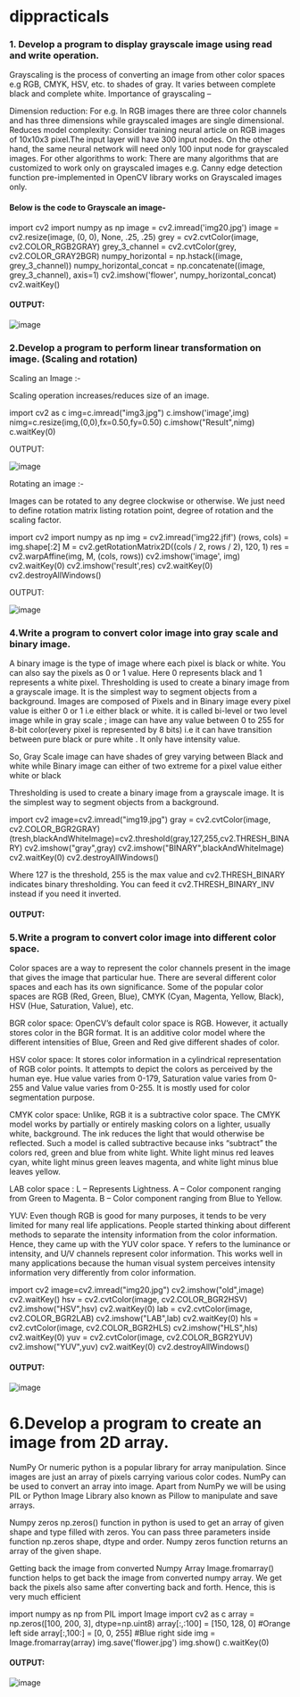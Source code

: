 # dippracticals

### 1. Develop a program to display grayscale image using read and write operation.

Grayscaling is the process of converting an image from other color spaces e.g RGB, CMYK, HSV, etc. to shades of gray. 
It varies between complete black and complete white.
Importance of grayscaling –

Dimension reduction: For e.g. In RGB images there are three color channels and has three dimensions while grayscaled images are single dimensional.
Reduces model complexity: Consider training neural article on RGB images of 10x10x3 pixel.The input layer will have 300 input nodes. On the other hand, the same neural network will need only 100 input node for grayscaled images.
For other algorithms to work: There are many algorithms that are customized to work only on grayscaled images e.g. Canny edge detection function pre-implemented in OpenCV library works on Grayscaled images only.


#### Below is the code to Grayscale an image-

import cv2
import numpy as np
image = cv2.imread('img20.jpg')
image = cv2.resize(image, (0, 0), None, .25, .25)
grey = cv2.cvtColor(image, cv2.COLOR_RGB2GRAY)
grey_3_channel = cv2.cvtColor(grey, cv2.COLOR_GRAY2BGR)
numpy_horizontal = np.hstack((image, grey_3_channel))
numpy_horizontal_concat = np.concatenate((image, grey_3_channel), axis=1)
cv2.imshow('flower', numpy_horizontal_concat)
cv2.waitKey()

#### OUTPUT:

![image](https://user-images.githubusercontent.com/73472521/104284579-43143900-54d8-11eb-9564-8516e6f615e7.png)


### 2.Develop a program to perform linear transformation on image. (Scaling and rotation) 

Scaling an Image :-

Scaling operation increases/reduces size of an image.

import cv2 as c
img=c.imread("img3.jpg")
c.imshow('image',img)
nimg=c.resize(img,(0,0),fx=0.50,fy=0.50)
c.imshow("Result",nimg)
c.waitKey(0)

OUTPUT:

![image](https://user-images.githubusercontent.com/73472521/104284658-5d4e1700-54d8-11eb-9742-e9304c9bf9ef.png)



Rotating an image :-

Images can be rotated to any degree clockwise or otherwise.
We just need to define rotation matrix listing rotation point, degree of rotation and the scaling factor.

import cv2 
import numpy as np 
img = cv2.imread('img22.jfif') 
(rows, cols) = img.shape[:2] 
M = cv2.getRotationMatrix2D((cols / 2, rows / 2), 120, 1) 
res = cv2.warpAffine(img, M, (cols, rows)) 
cv2.imshow('image', img)
cv2.waitKey(0) 
cv2.imshow('result',res) 
cv2.waitKey(0) 
cv2.destroyAllWindows()

OUTPUT:

![image](https://user-images.githubusercontent.com/73472521/104284702-7656c800-54d8-11eb-98b8-433645de5bc1.png)

### 4.Write a program to convert color image into gray scale and binary image.

A binary image is the type of image where each pixel is black or white. You can also say the pixels as 0 or 1 value. Here 0 represents black and 1 represents a white pixel.
Thresholding is used to create a binary image from a grayscale image. It is the simplest way to segment objects from a background.
Images are composed of Pixels and in Binary image every pixel value is either 0 or 1 i.e either black or white. it is called bi-level or two level image
while in gray scale ; image can have any value between 0 to 255 for 8-bit color(every pixel is represented by 8 bits) i.e it can have transition between pure black or pure white . It only have intensity value.

So, Gray Scale image can have shades of grey varying between Black and white while Binary image can either of two extreme for a pixel value either white or black

Thresholding is used to create a binary image from a grayscale image. It is the simplest way to segment objects from a background.

import cv2
image=cv2.imread("img19.jpg")
gray = cv2.cvtColor(image, cv2.COLOR_BGR2GRAY)
(tresh,blackAndWhiteImage)=cv2.threshold(gray,127,255,cv2.THRESH_BINARY)
cv2.imshow("gray",gray)
cv2.imshow("BINARY",blackAndWhiteImage)
cv2.waitKey(0)
cv2.destroyAllWindows()

Where 127 is the threshold, 255 is the max value and cv2.THRESH_BINARY indicates binary thresholding. You can feed it cv2.THRESH_BINARY_INV instead if you need it inverted.

#### OUTPUT:


### 5.Write a program to convert color image into different color space.

Color spaces are a way to represent the color channels present in the image that gives the image that particular hue. There are several different color spaces and each has its own significance.
Some of the popular color spaces are RGB (Red, Green, Blue), CMYK (Cyan, Magenta, Yellow, Black), HSV (Hue, Saturation, Value), etc.

BGR color space: OpenCV’s default color space is RGB. However, it actually stores color in the BGR format. It is an additive color model where the different intensities of Blue, Green and Red give different shades of color.

HSV color space: It stores color information in a cylindrical representation of RGB color points. It attempts to depict the colors as perceived by the human eye. Hue value varies from 0-179, Saturation value varies from 0-255 and Value value varies from 0-255. It is mostly used for color segmentation purpose.

CMYK color space: Unlike, RGB it is a subtractive color space. The CMYK model works by partially or entirely masking colors on a lighter, usually white, background. The ink reduces the light that would otherwise be reflected. Such a model is called subtractive because inks “subtract” the colors red, green and blue from white light. White light minus red leaves cyan, white light minus green leaves magenta, and white light minus blue leaves yellow.

LAB color space :
L – Represents Lightness.
A – Color component ranging from Green to Magenta.
B – Color component ranging from Blue to Yellow.

YUV: Even though RGB is good for many purposes, it tends to be very limited for many real life applications. People started thinking about different methods to separate the intensity information from the color information. Hence, they came up with the YUV color space. Y refers to the luminance or intensity, and U/V channels represent color information. This works well in many applications because the human visual system perceives intensity information very differently from color information.


import cv2
image=cv2.imread("img20.jpg")
cv2.imshow("old",image)
cv2.waitKey()
hsv = cv2.cvtColor(image, cv2.COLOR_BGR2HSV)
cv2.imshow("HSV",hsv)
cv2.waitKey(0)
lab = cv2.cvtColor(image, cv2.COLOR_BGR2LAB)
cv2.imshow("LAB",lab)
cv2.waitKey(0)
hls = cv2.cvtColor(image, cv2.COLOR_BGR2HLS)
cv2.imshow("HLS",hls)
cv2.waitKey(0)
yuv = cv2.cvtColor(image, cv2.COLOR_BGR2YUV)
cv2.imshow("YUV",yuv)
cv2.waitKey(0)
cv2.destroyAllWindows()

#### OUTPUT:

![image](https://user-images.githubusercontent.com/73472521/104285151-317f6100-54d9-11eb-84e8-dbe3648aa530.png)



# 6.Develop a program to create an image from 2D array.

NumPy Or numeric python is a popular library for array manipulation. Since images are just an array of pixels carrying various color codes. NumPy can be used to convert an array into image. Apart from NumPy we will be using PIL or Python Image Library also known as Pillow to manipulate and save arrays.

Numpy zeros np.zeros() function in python is used to get an array of given shape and type filled with zeros. You can pass three parameters inside function np.zeros shape, dtype and order. Numpy zeros function returns an array of the given shape.

Getting back the image from converted Numpy Array
Image.fromarray() function helps to get back the image from converted numpy array. We get back the pixels also same after converting back and forth. Hence, this is very much efficient

import numpy as np
from PIL import Image
import cv2 as c 
array = np.zeros([100, 200, 3], dtype=np.uint8)
array[:,:100] = [150, 128, 0] #Orange left side
array[:,100:] = [0, 0, 255]   #Blue right side
img = Image.fromarray(array)
img.save('flower.jpg')
img.show()
c.waitKey(0)

#### OUTPUT:

![image](https://user-images.githubusercontent.com/73472521/104286190-b6b74580-54da-11eb-8665-1c30e21edb2f.png)


